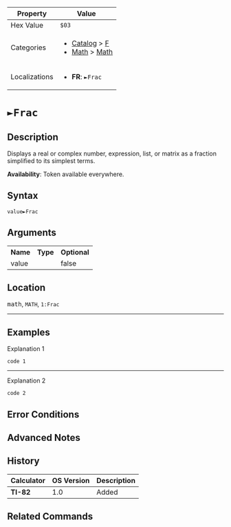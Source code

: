 | Property      | Value |
|---------------|-------|
| Hex Value     | `$03`|
| Categories    | <ul><li>[Catalog](../categories/Catalog.md) > [F](../categories/Catalog.md#F)</li><li>[Math](../categories/Math.md) > [Math](../categories/Math.md#Math)</li></ul> |
| Localizations | <ul><li><b>FR</b>: `►Frac`</li></ul> |

# `►Frac`

## Description
Displays a real or complex number, expression, list, or matrix as a fraction simplified to its simplest terms.


<b>Availability</b>: Token available everywhere.

## Syntax
`value►Frac`

## Arguments
<table>
<tr><th>Name</th><th>Type</th><th>Optional</th></tr>

<tr><td>value</td><td></td><td>false</td></tr>

</table>

## Location
<kbd>math</kbd>, `MATH`, `1:Frac`
<hr>

## Examples

Explanation 1
```ti-basic
code 1
```
---
Explanation 2
```ti-basic
code 2
```

## Error Conditions


## Advanced Notes


## History
| Calculator | OS Version | Description |
|------------|------------|-------------|
| <b>TI-82</b> | 1.0 | Added

## Related Commands

    